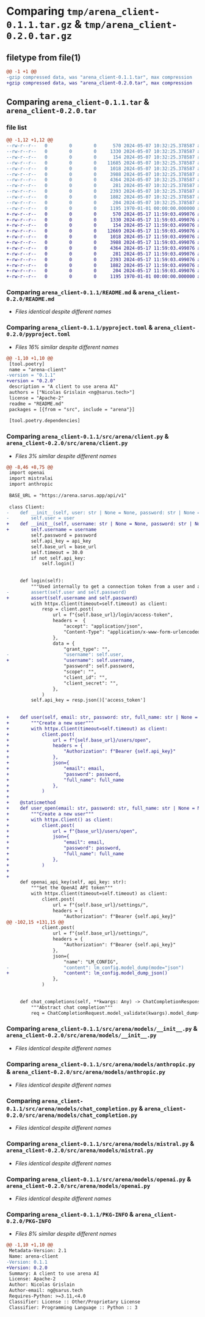 # Comparing `tmp/arena_client-0.1.1.tar.gz` & `tmp/arena_client-0.2.0.tar.gz`

## filetype from file(1)

```diff
@@ -1 +1 @@
-gzip compressed data, was "arena_client-0.1.1.tar", max compression
+gzip compressed data, was "arena_client-0.2.0.tar", max compression
```

## Comparing `arena_client-0.1.1.tar` & `arena_client-0.2.0.tar`

### file list

```diff
@@ -1,12 +1,12 @@
--rw-r--r--   0        0        0      570 2024-05-07 10:32:25.378587 arena_client-0.1.1/README.md
--rw-r--r--   0        0        0     1330 2024-05-07 10:32:25.378587 arena_client-0.1.1/pyproject.toml
--rw-r--r--   0        0        0      154 2024-05-07 10:32:25.378587 arena_client-0.1.1/src/arena/__init__.py
--rw-r--r--   0        0        0    11685 2024-05-07 10:32:25.378587 arena_client-0.1.1/src/arena/client.py
--rw-r--r--   0        0        0     1018 2024-05-07 10:32:25.378587 arena_client-0.1.1/src/arena/models/__init__.py
--rw-r--r--   0        0        0     3988 2024-05-07 10:32:25.378587 arena_client-0.1.1/src/arena/models/anthropic.py
--rw-r--r--   0        0        0     4364 2024-05-07 10:32:25.378587 arena_client-0.1.1/src/arena/models/chat_completion.py
--rw-r--r--   0        0        0      281 2024-05-07 10:32:25.378587 arena_client-0.1.1/src/arena/models/evaluation.py
--rw-r--r--   0        0        0     2393 2024-05-07 10:32:25.378587 arena_client-0.1.1/src/arena/models/mistral.py
--rw-r--r--   0        0        0     1882 2024-05-07 10:32:25.378587 arena_client-0.1.1/src/arena/models/openai.py
--rw-r--r--   0        0        0      204 2024-05-07 10:32:25.378587 arena_client-0.1.1/src/arena/models/settings.py
--rw-r--r--   0        0        0     1195 1970-01-01 00:00:00.000000 arena_client-0.1.1/PKG-INFO
+-rw-r--r--   0        0        0      570 2024-05-17 11:59:03.499076 arena_client-0.2.0/README.md
+-rw-r--r--   0        0        0     1330 2024-05-17 11:59:03.499076 arena_client-0.2.0/pyproject.toml
+-rw-r--r--   0        0        0      154 2024-05-17 11:59:03.499076 arena_client-0.2.0/src/arena/__init__.py
+-rw-r--r--   0        0        0    12669 2024-05-17 11:59:03.499076 arena_client-0.2.0/src/arena/client.py
+-rw-r--r--   0        0        0     1018 2024-05-17 11:59:03.499076 arena_client-0.2.0/src/arena/models/__init__.py
+-rw-r--r--   0        0        0     3988 2024-05-17 11:59:03.499076 arena_client-0.2.0/src/arena/models/anthropic.py
+-rw-r--r--   0        0        0     4364 2024-05-17 11:59:03.499076 arena_client-0.2.0/src/arena/models/chat_completion.py
+-rw-r--r--   0        0        0      281 2024-05-17 11:59:03.499076 arena_client-0.2.0/src/arena/models/evaluation.py
+-rw-r--r--   0        0        0     2393 2024-05-17 11:59:03.499076 arena_client-0.2.0/src/arena/models/mistral.py
+-rw-r--r--   0        0        0     1882 2024-05-17 11:59:03.499076 arena_client-0.2.0/src/arena/models/openai.py
+-rw-r--r--   0        0        0      204 2024-05-17 11:59:03.499076 arena_client-0.2.0/src/arena/models/settings.py
+-rw-r--r--   0        0        0     1195 1970-01-01 00:00:00.000000 arena_client-0.2.0/PKG-INFO
```

### Comparing `arena_client-0.1.1/README.md` & `arena_client-0.2.0/README.md`

 * *Files identical despite different names*

### Comparing `arena_client-0.1.1/pyproject.toml` & `arena_client-0.2.0/pyproject.toml`

 * *Files 16% similar despite different names*

```diff
@@ -1,10 +1,10 @@
 [tool.poetry]
 name = "arena-client"
-version = "0.1.1"
+version = "0.2.0"
 description = "A client to use arena AI"
 authors = ["Nicolas Grislain <ng@sarus.tech>"]
 license = "Apache-2"
 readme = "README.md"
 packages = [{from = "src", include = "arena"}]
 
 [tool.poetry.dependencies]
```

### Comparing `arena_client-0.1.1/src/arena/client.py` & `arena_client-0.2.0/src/arena/client.py`

 * *Files 3% similar despite different names*

```diff
@@ -8,46 +8,75 @@
 import openai
 import mistralai
 import anthropic
 
 BASE_URL = "https://arena.sarus.app/api/v1"
 
 class Client:
-    def __init__(self, user: str | None = None, password: str | None = None, api_key: str | None = None, base_url: str = BASE_URL):
-        self.user = user
+    def __init__(self, username: str | None = None, password: str | None = None, api_key: str | None = None, base_url: str = BASE_URL):
+        self.username = username
         self.password = password
         self.api_key = api_key
         self.base_url = base_url
         self.timeout = 30.0
         if not self.api_key:
             self.login()
     
     
     def login(self):
         """Used internally to get a connection token from a user and a password"""
-        assert(self.user and self.password)
+        assert(self.username and self.password)
         with httpx.Client(timeout=self.timeout) as client:
             resp = client.post(
                 url = f"{self.base_url}/login/access-token",
                 headers =  {
                     "accept": "application/json",
                     "Content-Type": "application/x-www-form-urlencoded",
                 },
                 data = {
                     "grant_type": "",
-                    "username": self.user,
+                    "username": self.username,
                     "password": self.password,
                     "scope": "",
                     "client_id": "",
                     "client_secret": "",
                 },
             )
         self.api_key = resp.json()['access_token']
     
 
+    def user(self, email: str, password: str, full_name: str | None = None):
+        """Create a new user"""
+        with httpx.Client(timeout=self.timeout) as client:
+            client.post(
+                url = f"{self.base_url}/users/open",
+                headers = {
+                    "Authorization": f"Bearer {self.api_key}"
+                },
+                json={
+                    "email": email,
+                    "password": password,
+                    "full_name": full_name
+                },
+            )
+
+    @staticmethod
+    def user_open(email: str, password: str, full_name: str | None = None,  base_url=BASE_URL):
+        """Create a new user"""
+        with httpx.Client() as client:
+            client.post(
+                url = f"{base_url}/users/open",
+                json={
+                    "email": email,
+                    "password": password,
+                    "full_name": full_name
+                },
+            )
+
+
     def openai_api_key(self, api_key: str):
         """Set the OpenAI API token"""
         with httpx.Client(timeout=self.timeout) as client:
             client.post(
                 url = f"{self.base_url}/settings/",
                 headers = {
                     "Authorization": f"Bearer {self.api_key}"
@@ -102,15 +131,15 @@
             client.post(
                 url = f"{self.base_url}/settings/",
                 headers = {
                     "Authorization": f"Bearer {self.api_key}"
                 },
                 json={
                     "name": "LM_CONFIG",
-                    "content": lm_config.model_dump(mode="json")
+                    "content": lm_config.model_dump_json()
                 },
             )
 
 
     def chat_completions(self, **kwargs: Any) -> ChatCompletionResponse:
         """Abstract chat completion"""
         req = ChatCompletionRequest.model_validate(kwargs).model_dump(mode="json", exclude_none=True)
```

### Comparing `arena_client-0.1.1/src/arena/models/__init__.py` & `arena_client-0.2.0/src/arena/models/__init__.py`

 * *Files identical despite different names*

### Comparing `arena_client-0.1.1/src/arena/models/anthropic.py` & `arena_client-0.2.0/src/arena/models/anthropic.py`

 * *Files identical despite different names*

### Comparing `arena_client-0.1.1/src/arena/models/chat_completion.py` & `arena_client-0.2.0/src/arena/models/chat_completion.py`

 * *Files identical despite different names*

### Comparing `arena_client-0.1.1/src/arena/models/mistral.py` & `arena_client-0.2.0/src/arena/models/mistral.py`

 * *Files identical despite different names*

### Comparing `arena_client-0.1.1/src/arena/models/openai.py` & `arena_client-0.2.0/src/arena/models/openai.py`

 * *Files identical despite different names*

### Comparing `arena_client-0.1.1/PKG-INFO` & `arena_client-0.2.0/PKG-INFO`

 * *Files 8% similar despite different names*

```diff
@@ -1,10 +1,10 @@
 Metadata-Version: 2.1
 Name: arena-client
-Version: 0.1.1
+Version: 0.2.0
 Summary: A client to use arena AI
 License: Apache-2
 Author: Nicolas Grislain
 Author-email: ng@sarus.tech
 Requires-Python: >=3.11,<4.0
 Classifier: License :: Other/Proprietary License
 Classifier: Programming Language :: Python :: 3
```

